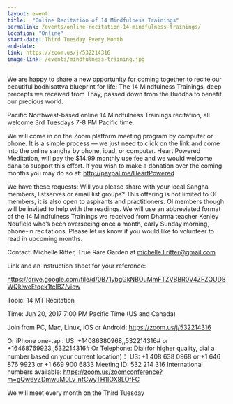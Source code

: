 ```yaml
---
layout: event
title:  "Online Recitation of 14 Mindfulness Trainings"
permalink: /events/online-recitation-14-mindfulness-trainings/
location: "Online"
start-date: Third Tuesday Every Month 
end-date:   
link: https://zoom.us/j/532214316
image-link: /events/mindfulness-training.jpg
---
```


We are happy to share a new opportunity for coming together to recite our beautiful bodhisattva blueprint for life:
The 14 Mindfulness Trainings, deep precepts we received from Thay, passed down from the Buddha to benefit our precious world.

Pacific Northwest-based online 14 Mindfulness Trainings recitation, all welcome
3rd Tuesdays 7-8 PM Pacific time.

We will come in on the Zoom platform meeting program by computer or phone.
It is a simple process — we just need to click on the link and come into the online sangha by phone, ipad, or computer.
Heart Powered Meditation, will pay the $14.99 monthly use fee and we would welcome dana to support this effort.
If you wish to make a donation over the coming months you may do so at: <http://paypal.me/HeartPowered>

We have these requests: Will you please share with your local Sangha members, listserves or email list groups?
This offering is not limited to OI members, it is also open to aspirants and practitioners.
OI members though will be invited to help with the readings. We will use an abbreviated format of the 14 Mindfulness Trainings
we received from Dharma teacher Kenley Neufield who’s been overseeing once a month, early Sunday morning,
phone-in recitations. Please let us know if you would like to volunteer to read in upcoming months.

Contact: Michelle Ritter, True Rare Garden at <a href="mailto:michelle.l.ritter@gmail.com">michelle.l.ritter@gmail.com</a>

Link and an instruction sheet for your reference:

<https://drive.google.com/file/d/0B71ybgGkNBOuMmFTZVBBR0V4ZFZQUDBWQklweEtqek1tclBZ/view>

Topic: 14 MT Recitation

Time: Jun 20, 2017 7:00 PM Pacific Time (US and Canada)

Join from PC, Mac, Linux, iOS or Android: <https://zoom.us/j/532214316>

Or iPhone one-tap :
    US: +14086380968,,532214316#  or +16468769923,,532214316# 
Or Telephone:
    Dial(for higher quality, dial a number based on your current location)：
        US: +1 408 638 0968  or +1 646 876 9923  or +1 669 900 6833 
    Meeting ID: 532 214 316
    International numbers available: <https://zoom.us/zoomconference?m=gQw6yZDmwuM0Lv_nfCwyTH1IOX8LOfFC>

We will meet every month on the Third Tuesday
